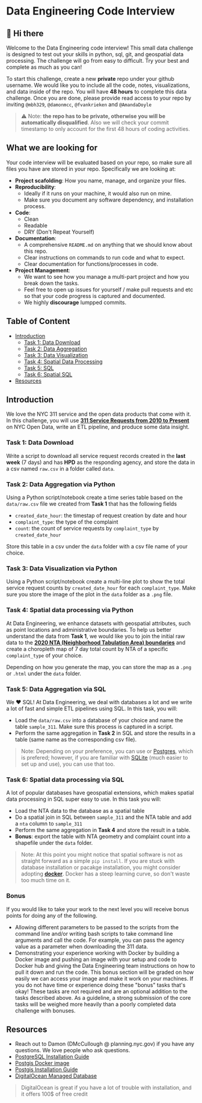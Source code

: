 # Data Engineering Code Interview

## 👋 Hi there

Welcome to the Data Engineering code interview! This small data challenge is designed to test out your skills in python, sql, git, and geospatial data processing. The challenge will go from easy to difficult.  Try your best and complete as much as you can!

To start this challenge, create a new **private** repo under your github username. We would like you to include all the code, notes, visualizations, and data inside of the repo. You will have **48 hours** to complete this data challenge. Once you are done, please provide read access to your repo by inviting `@mbh329`, `@damonmcc`, `@fvankrieken` and `@AmandaDoyle`

> ⚠️ Note: **the repo has to be private, otherwise you will be automatically disqualified**. Also we will check your commit timestamp to only account for the first 48 hours of coding activities.

## What we are looking for

Your code interview will be evaluated based on your repo, so make sure all files you have are stored in your repo. Specifically we are looking at:

- **Project scafolding**: How you name, manage, and organize your files.
- **Reproducibility**:
  - Ideally if it runs on your machine, it would also run on mine.
  - Make sure you document any software dependency, and installation process.
- **Code**:
  - Clean
  - Readable
  - DRY (Don't Repeat Yourself)
- **Documentation**:
  - A comprehensive `README.md` on anything that we should know about this repo.
  - Clear instructions on commands to run code and what to expect.
  - Clear documentation for functions/processes in code.
- **Project Management**:
  - We want to see how you manage a multi-part project and how you break down the tasks.
  - Feel free to open up issues for yourself / make pull requests and etc so that your code progress is captured and documented.
  - We highly **discourage** lumpped commits.

## Table of Content

- [Introduction](#introduction)
  - [Task 1: Data Download](#task-1-data-download)
  - [Task 2: Data Aggregation](#task-2-data-aggregation-via-python)
  - [Task 3: Data Visualization](#task-3-data-visualization-via-python)
  - [Task 4: Spatial Data Processing](#task-4-spatial-data-processing-via-python)
  - [Task 5: SQL](#task-5-Data-Aggregation-via-SQL)
  - [Task 6: Spatial SQL](#task-6-Spatial-data-processing-via-SQL)
- [Resources](#resources)

## Introduction

We love the NYC 311 service and the open data products that come with it. In this challenge, you will use **[311 Service Requests from 2010 to Present](https://data.cityofnewyork.us/Social-Services/311-Service-Requests-from-2010-to-Present/erm2-nwe9)** on NYC Open Data, write an ETL pipeline, and produce some data insight.

### Task 1: Data Download

Write a script to download all service request records created in the **last week** (7 days) and has **HPD** as the responding agency, and store the data in a csv named `raw.csv` in a folder called `data`.

### Task 2: Data Aggregation via Python

Using a Python script/notebook create a time series table based on the `data/raw.csv` file we created from **Task 1** that has the following fields

- `created_date_hour`: the timestap of request creation by date and hour
- `complaint_type`: the type of the complaint
- `count`: the count of service requests by `complaint_type` by `created_date_hour`

Store this table in a csv under the `data` folder with a csv file name of your choice.

### Task 3: Data Visualization via Python

Using a Python script/notebook create a multi-line plot to show the total service request counts by `created_date_hour` for each `complaint_type`. Make sure you store the image of the plot in the `data` folder as a `.png` file.

### Task 4: Spatial data processing via Python

At Data Engineering, we enhance datasets with geospatial attributes, such as point locations and administrative boundaries. To help us better understand the data from **Task 1**, we would like you to join the initial raw data to the **[2020 NTA (Neighborhood Tabulation Area) boundaries](https://www1.nyc.gov/site/planning/data-maps/open-data/census-download-metadata.page)** and create a choropleth map of 7 day total count by NTA of a specific `complaint_type` of your choice.

Depending on how you generate the map, you can store the map as a `.png` or `.html` under the `data` folder.

### Task 5: Data Aggregation via SQL

We ❤️ SQL! At Data Engineering, we deal with databases a lot and we write a lot of fast and simple ETL pipelines using SQL. In this task, you will:

- Load the `data/raw.csv` into a database of your choice and name the table `sample_311`. Make sure this process is captured in a script.
- Perform the same aggregation in **Task 2** in SQL and store the results in a table (same name as the corresponding csv file).

> Note: Depending on your preference, you can use or [Postgres](https://www.postgresql.org/), which is prefered; however, if you are familiar with [SQLite](https://docs.python.org/3/library/sqlite3.html) (much easier to set up and use), you can use that too.

### Task 6: Spatial data processing via SQL

A lot of popular databases have geospatial extensions, which makes spatial data processing in SQL super easy to use. In this task you will:

- Load the NTA data to the database as a spatial table
- Do a spatial join in SQL between `sample_311` and the NTA table and add a `nta` column to `sample_311`
- Perform the same aggregation in **Task 4** and store the result in a table.
- **Bonus**: export the table with NTA geometry and complaint count into a shapefile under the `data` folder.

> Note: At this point you might notice that spatial software is not as straight forward as a simple `pip install`. If you are stuck with database installation or pacakge installation, you might consider adopting **[docker](https://www.docker.com/)**. Docker has a steep learning curve, so don't waste too much time on it.

### Bonus
If you would like to take your work to the next level you will receive bonus points for doing any of the following.
- Allowing different parameters to be passed to the scripts from the command line and/or writing bash scripts to take command line arguments and call the code.  For example, you can pass the agency value as a parameter when downloading the 311 data.
- Demonstrating your experience working with Docker by building a Docker image and pushing an image with your setup and code to Docker hub and giving the Data Engineering team instructions on how to pull it down and run the code.  This bonus section will be graded on how easily we can access your image and make it work on your machines.
If you do not have time or experience doing these "bonus" tasks that's okay!  These tasks are not required and are an optional addition to the tasks described above.  As a guideline, a strong submission of the core tasks will be weighed more heavily than a poorly completed data challenge with bonuses.

## Resources

- Reach out to Damon (DMcCullough @ planning.nyc.gov) if you have any questions. We love people who ask questions.
- [PostgreSQL Installation Guide](https://www.postgresql.org/download/)
- [Postgis Docker image](https://registry.hub.docker.com/r/postgis/postgis/)
- [Postgis Installation Guide](https://postgis.net/workshops/postgis-intro/installation.html)
- [DigitalOcean Managed Database](https://www.digitalocean.com/products/managed-databases/)

> DigitalOcean is great if you have a lot of trouble with installation, and it offers 100$ of free credit
